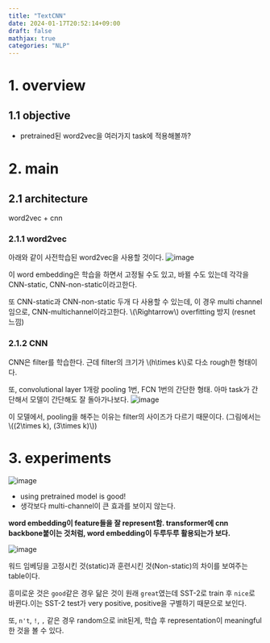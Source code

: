 ```yaml
---
title: "TextCNN"
date: 2024-01-17T20:52:14+09:00
draft: false
mathjax: true
categories: "NLP"
---
```


# 1. overview

## 1.1 objective

- pretrained된 word2vec을 여러가지 task에 적용해볼까?

# 2. main

## 2.1 architecture
word2vec + cnn
### 2.1.1 word2vec
아래와 같이 사전학습된 word2vec을 사용할 것이다.
![image](https://github.com/ownvoy/ownogatari/assets/96481582/5a6fc355-b0aa-4900-a772-ce29db8cd73a)

이 word embedding은 학습을 하면서 고정될 수도 있고, 바뀔 수도 있는데 각각을 CNN-static, CNN-non-static이라고한다.

또 CNN-static과 CNN-non-static 두개 다 사용할 수 있는데, 이 경우 multi channel임으로, CNN-multichannel이라고한다.
\\(\Rightarrow\\) overfitting 방지 (resnet 느낌)

### 2.1.2 CNN

CNN은 filter를 학습한다. 근데 filter의 크기가 \\(h\times k\\)로 다소 rough한 형태이다. 

또, convolutional layer 1개랑 pooling 1번, FCN 1번의 간단한 형태. 아마 task가 간단해서 모델이 간단해도 잘 돌아가나보다.
![image](https://github.com/ownvoy/ownogatari/assets/96481582/0f767db8-75ea-4102-afd0-6a4b87630136)

이 모델에서, pooling을 해주는 이유는 filter의 사이즈가 다르기 때문이다. (그림에서는 \\((2\times k), (3\times k)\\))

# 3. experiments
![image](https://github.com/ownvoy/ownogatari/assets/96481582/179e12e0-b9aa-4103-b4b1-9a768dafa739)
- using pretrained model is good!
- 생각보다 multi-channel이 큰 효과를 보이지 않는다.

__word embedding이 feature들을 잘 represent함. transformer에 cnn backbone붙이는 것처럼, word embedding이 두루두루 활용되는가 보다.__

![image](https://github.com/ownvoy/ownogatari/assets/96481582/bd5b6fbc-11a1-4375-b594-879ce89a8ca4)

워드 임베딩을 고정시킨 것(static)과 훈련시킨 것(Non-static)의 차이를 보여주는 table이다.

흥미로운 것은 `good`같은 경우 닮은 것이 원래 `great`였는데 SST-2로 train 후 `nice`로 바뀐다.이는 SST-2  test가 very positive, positive을 구별하기 때문으로 보인다.

또, `n't`, `!`, `,` 같은 경우 random으로 init된게, 학습 후 representation이 meaningful한 것을 볼 수 있다.




